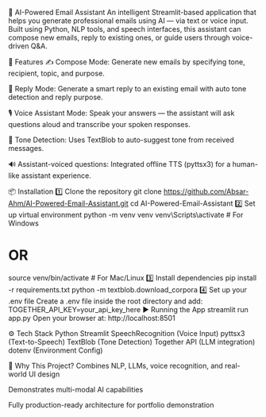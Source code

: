 📧 AI-Powered Email Assistant
An intelligent Streamlit-based application that helps you generate professional emails using AI — via text or voice input. Built using Python, NLP tools, and speech interfaces, this assistant can compose new emails, reply to existing ones, or guide users through voice-driven Q&A.

🚀 Features
✍️ Compose Mode: Generate new emails by specifying tone, recipient, topic, and purpose.

🔁 Reply Mode: Generate a smart reply to an existing email with auto tone detection and reply purpose.

🎙️ Voice Assistant Mode: Speak your answers — the assistant will ask questions aloud and transcribe your spoken responses.

🧠 Tone Detection: Uses TextBlob to auto-suggest tone from received messages.

🔊 Assistant-voiced questions: Integrated offline TTS (pyttsx3) for a human-like assistant experience.

📦 Installation
1️⃣ Clone the repository
git clone https://github.com/Absar-Ahm/AI-Powered-Email-Assistant.git
cd AI-Powered-Email-Assistant
2️⃣ Set up virtual environment
python -m venv venv
venv\Scripts\activate          # For Windows
# OR
source venv/bin/activate       # For Mac/Linux
3️⃣ Install dependencies
pip install -r requirements.txt
python -m textblob.download_corpora
4️⃣ Set up your .env file
Create a .env file inside the root directory and add:
TOGETHER_API_KEY=your_api_key_here
▶️ Running the App
streamlit run app.py
Open your browser at: http://localhost:8501

⚙️ Tech Stack
Python
Streamlit
SpeechRecognition (Voice Input)
pyttsx3 (Text-to-Speech)
TextBlob (Tone Detection)
Together API (LLM integration)
dotenv (Environment Config)

💼 Why This Project?
Combines NLP, LLMs, voice recognition, and real-world UI design

Demonstrates multi-modal AI capabilities

Fully production-ready architecture for portfolio demonstration

